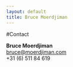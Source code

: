 ```yaml
---
layout: default
title: Bruce Moerdjiman
---
```


#Contact

**Bruce Moerdjiman**  
bruce@moerdjiman.com  
+31 (6) 511 84 619
